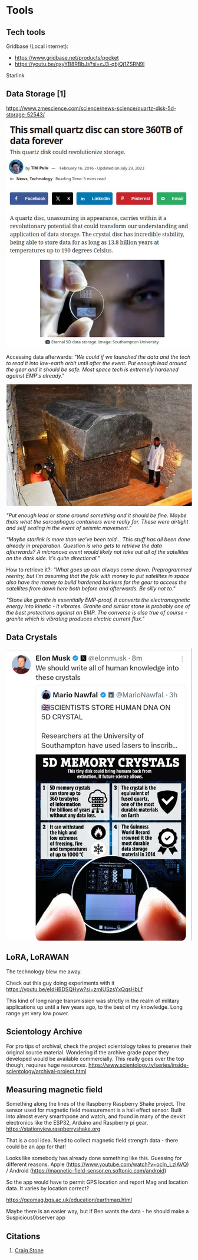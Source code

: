 # Tools

## Tech tools

Gridbase (Local internet):
- https://www.gridbase.net/products/pocket
- https://youtu.be/qxyYB8RBbJs?si=cJ3-qbjQj1ZSRN9I

Starlink

## Data Storage [1]

https://www.zmescience.com/science/news-science/quartz-disk-5d-storage-52543/

![](img/quartz.jpg)

Accessing data afterwards: *"We could if we launched the data and the tech to read it into low-earth orbit until after the event. Put enough lead around the gear and it should be safe. Most space tech is extremely hardened against EMP's already."*

![](img/quartz2.jpg)

*"Put enough lead or stone around something and it should be fine. Maybe thats what the sarcophagus containers were really for. These were airtight and self sealing in the event of seismic movement."*

*"Maybe starlink is more than we’ve been told... This stuff has all been done already in preparation. Question is who gets to retrieve the data afterwards? A micronova event would likely not take out all of the satellites on the dark side. It’s quite directional."*

How to retrieve it?: *"What goes up can always come down. Preprogrammed reentry, but I'm assuming that the folk with money to put satellites in space also have the money to build hardened bunkers for the gear to access the satellites from down here both before and afterwards. Be silly not to."*

*"Stone like granite is essentially EMP-proof. It converts the electromagnetic energy into kinetic - it vibrates. Granite and similar stone is probably one of the best protections against an EMP. The converse is also true of course - granite which is vibrating produces electric current flux."*

## Data Crystals

![](img/crystal-data.jpg)

## LoRA, LoRAWAN

The technology blew me away.

Check out this guy doing experiments with it https://youtu.be/eIdHBDSQHyw?si=zmIUSzsYxQqsHbLf

This kind of long range transmission was strictly in the realm of military applications up until a few years ago, to the best of my knowledge. Long range yet very low power.

## Scientology Archive

For pro tips of archival, check the project scientology takes to preserve their original source material. Wondering if the archive grade paper they developed would be available commercially. This really goes over the top though, requires huge resources. https://www.scientology.tv/series/inside-scientology/archival-project.html

## Measuring magnetic field

Something along the lines of the Raspberry Raspberry Shake project. The sensor used for magnetic field measurement is a hall effect sensor. Built into almost every smarthpone and watch, and found in many of the devkit electronics like the ESP32, Arduino and Raspberry pi gear.
https://stationview.raspberryshake.org

That is a cool idea. Need to collect magnetic field strength data - there could be an app for that!

Looks like somebody has already done something like this.  Guessing for different reasons.  Apple (https://www.youtube.com/watch?v=ocIn_LzlAVQ) / Android (https://magnetic-field-sensor.en.softonic.com/android)

So the app would have to permit GPS location and report Mag and location data.  It varies by location correct? 

https://geomag.bgs.ac.uk/education/earthmag.html

Maybe there is an easier way, but if Ben wants the data - he should make a Suspicious0bserver app

## Citations

1. [Craig Stone](https://nobulart.com)

